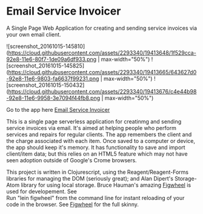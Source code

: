 # Email Service Invoicer
A Single Page Web Application for creating and sending service invoices via your own email client.

![screenshot_20161015-145810](https://cloud.githubusercontent.com/assets/2293340/19413648/1f529cca-92e8-11e6-80f7-1de09a6df933.png | max-width="50%")
![screenshot_20161015-145825](https://cloud.githubusercontent.com/assets/2293340/19413665/643627d0-92e8-11e6-9803-fa6637f99231.png | max-width="50%")
![screenshot_20161015-150432](https://cloud.githubusercontent.com/assets/2293340/19413676/c4e44b98-92e8-11e6-9958-3e7094f44fb8.png | max-width="50%")

Go to the app here [Email Service Invoicer](https://nathansmutz.github.io/email_service_invoicer/)

This is a single page serverless application for creatinmg and sending service invoices via email.
It's aimed at helping people who perform services and repairs for regular clients.  The app remembers the client and the charge
associated with each item.
Once saved to a computer or device, the app should keep it's memory. It has functionality to save and import client/item data;
but this relies on an HTML5 feature which may not have seen adoption outside of Google's Crome browsers.

This project is written in Clojurescript, using the Reagent/Reagent-Forms libraries for managing the DOM (seriously great); and Alan Dipert's Storage-Atom
library for using local storage.  Bruce Hauman's amazing [Figwheel](https://github.com/bhauman/lein-figwheel) is used for developement.  See  
Run "lein figwheel" from the command line for instant reloading of your code in the browser.  See [Figwheel](https://github.com/bhauman/lein-figwheel) for the full skinny.

